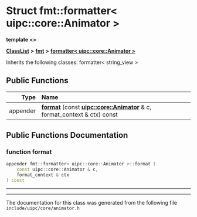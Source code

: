 

# Struct fmt::formatter&lt; uipc::core::Animator &gt;

**template &lt;&gt;**



[**ClassList**](annotated.md) **>** [**fmt**](namespacefmt.md) **>** [**formatter&lt; uipc::core::Animator &gt;**](structfmt_1_1formatter_3_01uipc_1_1core_1_1_animator_01_4.md)








Inherits the following classes: formatter< string_view >


































## Public Functions

| Type | Name |
| ---: | :--- |
|  appender | [**format**](#function-format) (const [**uipc::core::Animator**](classuipc_1_1core_1_1_animator.md) & c, format\_context & ctx) const<br> |




























## Public Functions Documentation




### function format 

```C++
appender fmt::formatter< uipc::core::Animator >::format (
    const uipc::core::Animator & c,
    format_context & ctx
) const
```




<hr>

------------------------------
The documentation for this class was generated from the following file `include/uipc/core/animator.h`

